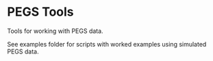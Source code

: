# PEGS Tools

Tools for working with PEGS data.

See examples folder for scripts with worked examples using simulated PEGS data.
